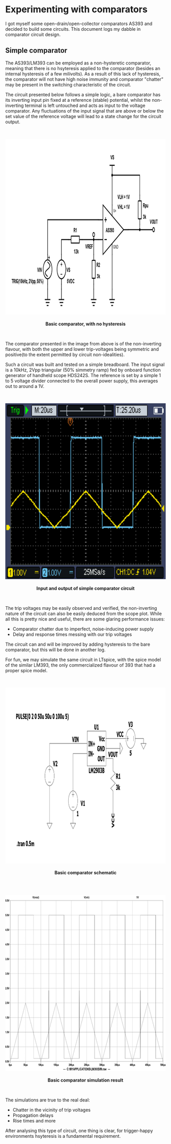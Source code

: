 # Experimenting with comparators 
I got myself some open-drain/open-collector comparators AS393 and decided to build some circuits. This document logs my dabble in comparator circuit design.

## Simple comparator 
The AS393/LM393 can be employed as a non-hysteretic comparator, meaning that there is no hsyteresis applied to the comparator (besides an internal hysteresis of a few milivolts). As a result of this lack of hysteresis, 
the comparator will not have high noise immunity and comparator "chatter" may be present in the switching characteristic of the circuit. 

The circuit presented below follows a simple logic, a bare comparator has its inverting input pin fixed at a reference (stable) potential, whilst the non-inverting terminal is left untouched and acts as input to the
voltage comparator. Any fluctuations of the input signal that are above or below the set value of the reference voltage will lead to a state change for the circuit output.

<br>
  <p align="center">
    <img height = "550" src = "BARE_COMP_SCH.png">
    <br>
    <br>
    <a><b>Basic comparator, with no hysteresis</b></b></a>
</p>
<br>

The comparator presented in the image from above is of the non-inverting flavour, with both the upper and lower trip-voltages being symmetric and positive(to the extent permitted by circuit non-idealities).

Such a circuit was built and tested on a simple breadboard. The input signal is a 10kHz, 2Vpp triangular (50% simmetry ramp) fed by onboard function generator of handheld scope HDS242S. The reference is set by a simple
1 to 5 voltage divider connected to the overall power supply, this averages out to around a 1V. 

<br>
  <p align="center">
    <img height = "550" src = "BARE_COMP.png">
    <br>
    <br>
    <a><b>Input and output of simple comparator circuit</b></b></a>
</p>
<br>

The trip voltages may be easily observed and verified, the non-inverting nature of the circuit can also be easily deduced from the scope plot. While all this is pretty nice and useful, there are some glaring 
performance issues:
- Comparator chatter due to imperfect, noise-inducing power supply
- Delay and response times messing with our trip voltages

The circuit can and will be improved by adding hysteresis to the bare comparator, but this will be done in another log.

For fun, we may simulate the same circuit in LTspice, with the spice model of the similar LM393, the only commercialized flavour of 393 that had a proper spice model.

<br>
  <p align="center">
    <img height = "550" src = "COMP_SCHEM.jpg">
    <br>
    <br>
    <a><b>Basic comparator schematic</b></b></a>
</p>
<br>

<br>
  <p align="center">
    <img height = "550" src = "COMP_RES.jpg">
    <br>
    <br>
    <a><b>Basic comparator simulation result</b></b></a>
</p>
<br>

The simulations are true to the real deal:
- Chatter in the vicinity of trip voltages
- Propagation delays
- Rise times and more

After analysing this type of circuit, one thing is clear, for trigger-happy environments hsyteresis is a fundamental requirement.
